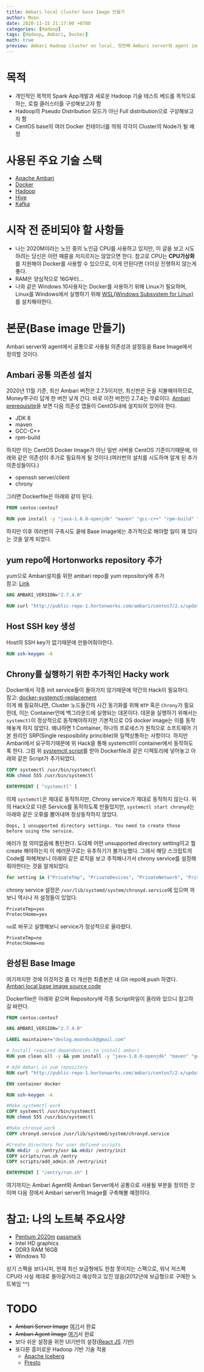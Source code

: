 ```yaml
---
title: Ambari local cluster base Image 만들기
author: Moon
date: 2020-11-15 21:17:00 +0700
categories: [Hadoop]
tags: [Hadoop, Ambari, Docker]
math: true
preview: Ambari Hadoop cluster on local, 첫번째 Ambari server와 agent image를 위한 base image를 만들었던 과정
---
```


# 목적
- 개인적인 목적의 Spark App개발과 새로운 Hadoop 기술 테스트 베드를 목적으로 하는, 로컬 클러스터를 구성해보고자 함
- Hadoop의 Pseudo Distribution 모드가 아닌 Full distribution으로 구성해보고자 함
- CentOS base의 여러 Docker 컨테이너를 띄워 각각이 Cluster의 Node가 될 예정


# 사용된 주요 기술 스택
- [Apache Ambari](https://ambari.apache.org/)
- [Docker](https://www.docker.com/)
- [Hadoop](https://hadoop.apache.org/)
- [Hive](https://hive.apache.org/)
- [Kafka](https://kafka.apache.org/)

# 시작 전 준비되야 할 사항들
- 나는 2020M이라는 노인 중의 노인급 CPU를 사용하고 있지만, 이 글을 보고 시도하려는 당신은 이런 패륜을 저지르지는 않았으면 한다. 참고로 CPU는 **CPU가상화**를 지원해야 Docker를 사용할 수 있으므로, 이게 안된다면 더이상 진행하지 않는게 좋다.
- RAM은 양심적으로 16G부터...
- 나와 같은 Windows 10사용자는 Docker를 사용하기 위해 Linux가 필요하며, Linux를 Windows에서 실행하기 위해 [WSL(Windows Subsystem for Linux)](https://docs.microsoft.com/en-us/windows/wsl/install-win10)를 설치해야한다.


# 본문(Base image 만들기)

Ambari server와 agent에서 공통으로 사용될 의존성과 설정등을 Base Image에서 정의할 것이다.

## Ambari 공통 의존성 설치

2020년 11월 기준, 최신 Ambari 버전은 2.7.5이지만, 최신판은 돈을 지불해야하므로, Money쭈구리 답게 한 버전 낮게 간다. 바로 이전 버전인 2.7.4는 무료이다.
[Ambari prerequisite](https://cwiki.apache.org/confluence/display/AMBARI/Ambari+Development)을 보면 다음 의존성 앱들이 CentOS내에 설치되어 있어야 한다.
- JDK 8
- maven
- GCC-C++
- rpm-build

하지만 이는 CentOS Docker Image가 아닌 일반 서버용 CentOS 기준이기때문에, 아래와 같은 의존성이 추가로 필요하게 될 것이다.(여러번의 설치를 시도하며 알게 된 추가 의존성들이다.)
- openssh server/client
- chrony

그러면 Dockerfile은 아래와 같이 된다.
```dockerfile
FROM centos:centos7

RUN yum install -y "java-1.8.0-openjdk" "maven" "gcc-c++" "rpm-build" "openssh-server" "openssh-clients" "chrony"
```

하지만 이후 여러번의 구축시도 끝에 Base Image에는 추가적으로 해야할 일이 꽤 있다는 것을 알게 되었다.

## yum repo에 Hortonworks repository 추가
yum으로 Ambari설치를 위한 ambari repo를 yum repository에 추가  
참고: [Link](https://docs.cloudera.com/HDPDocuments/Ambari-2.7.4.0/bk_ambari-installation/content/download_the_ambari_repo_lnx7.html)

```dockerfile
ARG AMBARI_VERSION="2.7.4.0"

RUN curl "http://public-repo-1.hortonworks.com/ambari/centos7/2.x/updates/$AMBARI_VERSION/ambari.repo" -o /etc/yum.repos.d/ambari.repo
```
## Host SSH key 생성
Host의 SSH key가 없기때문에 만들어줘야한다.
```dockerfile
RUN ssh-keygen -A
```

## Chrony를 실행하기 위한 추가적인 Hacky work
Docker에서 각종 init service들이 돌아가지 않기때문에 약간의 Hack이 필요하다.  
참고: [docker-systemctl-replacement](https://github.com/gdraheim/docker-systemctl-replacement)  
이게 왜 필요하냐면, Cluster 노드들간의 시간 동기화를 위해 `NTP` 혹은 `Chrony`가 필요한데, 이는 Container안에 백그라운드에 실행되는 데몬이다.
데몬을 실행하기 위해서는 `systemctl`이 정상적으로 동작해야하지만 기본적으로 OS docker image는 이를 동작해놓게 하지 않았다. 왜냐하면 1 Container, 하나의 프로세스가 원칙으로 소프트웨어 기본 원리인 SRP(Single resposibility princible)와 일맥상통하는 사항이다. 하지만 Ambari에서 요구하기때문에 위 Hack을 통해 systemctl이 container에서 동작하도록 한다.
그럼 위 [systemctl script](https://github.com/gdraheim/docker-systemctl-replacement/blob/master/files/docker/systemctl.py)를 받아 Dockerfile과 같은 디렉토리에 넣어놓고 아래와 같은 Script가 추가되었다.
```dockerfile
COPY systemctl /usr/bin/systemctl
RUN chmod 555 /usr/bin/systemctl

ENTRYPOINT [ "systemctl" ]
```

이제 `systemctl`은 제대로 동작하지만, Chrony service가 제대로 동작하지 않는다.
위의 Hack으로 다른 Service를 동작하도록 만들었지만, `systemctl start chronyd`는 아래와 같은 오류를 뿜어내며 정상동작하지 않았다.
```
Oops, 1 unsupported directory settings. You need to create those before using the service.
```
에러가 참 의미없음에 통탄한다. 도대체 어떤 unsupported directory setting이고 뭘 create 해야하는지 이 에러문구로는 유추하기가 불가능했다.
그래서 해당 스크립트의 Code를 파헤쳐보니 아래와 같은 로직을 보고 추적해나가서 chrony service를 설정해줘야한다는 것을 알게되었다.
```python
for setting in ("PrivateTmp", "PrivateDevices", "PrivateNetwork", "PrivateUsers", "DynamicUser", 
```
chrony service 설정은 `/usr/lib/systemd/system/chronyd.service`에 있으며 까보니 역시나 저 설정들이 있었다.
```properties
PrivateTmp=yes
ProtectHome=yes
```
`no`로 바꾸고 실행해보니 service가 정상적으로 올라왔다.
```properties
PrivateTmp=no
ProtectHome=no
```

## 완성된 Base Image
여기까지한 것에 이것저것 좀 더 개선한 최종본은 내 Git repo에 push 하였다.  
[Ambari local base image source code](https://github.com/dev-m00n/ambari-local-base)

Dockerfile은 아래와 같으며 Repository에 각종 Script파일이 올라와 있으니 참고하길 바란다.
```dockerfile
FROM centos:centos7

ARG AMBARI_VERSION="2.7.4.0"

LABEL maintainer="devlog.moonduck@gmail.com" 

# Install required dependencies to install ambari
RUN yum clean all -y && yum install -y "java-1.8.0-openjdk" "maven" "gcc-c++" "rpm-build" "openssh-server" "openssh-clients" "chrony" && yum clean all -y && rm -rf /var/cache/yum 

# Add Ambari in yum repository
RUN curl "http://public-repo-1.hortonworks.com/ambari/centos7/2.x/updates/$AMBARI_VERSION/ambari.repo" -o /etc/yum.repos.d/ambari.repo

ENV container docker

RUN ssh-keygen -A

#Make systemctl work
COPY systemctl /usr/bin/systemctl
RUN chmod 555 /usr/bin/systemctl

#Make chronyd work
COPY chronyd.service /usr/lib/systemd/system/chronyd.service 

#Create directory for user defined scripts
RUN mkdir -p /entry/usr && mkdir /entry/init
COPY scripts/run.sh /entry
COPY scripts/add_admin.sh /entry/init

ENTRYPOINT [ "/entry/run.sh" ]
```
여기까지는 Ambari Agent와 Ambari Server에서 공통으로 사용될 부분을 정의한 것이며 다음 장에서 Ambari server의 Image를 구축해볼 예정이다.

# 참고: 나의 노트북 주요사양
- [Pentium 2020m](https://ark.intel.com/content/www/us/en/ark/products/71142/intel-pentium-processor-2020m-2m-cache-2-40-ghz.html) [passmark](https://www.cpubenchmark.net/cpu.php?cpu=Intel+Pentium+2020M+%40+2.40GHz&id=1855)
- Intel HD graphics
- DDR3 RAM 16GB
- Windows 10

상기 스펙을 보다시피, 현재 최신 보급형에도 한참 못미치는 스펙으로, 워낙 저스펙 CPU라 사실 제대로 돌아갈거라고 예상하고 있진 않음(2012년에 보급형으로 구매한 노트북임 ^^)

# TODO
- ~~Ambari Server Image~~ [여기](./2020-11-16-struggling-with-ambari2)서 완료
- ~~Ambari Agent Image~~ [여기](./2020-11-17-struggling-with-ambari3.md)서 완료
- 보다 쉬운 설정을 위한 UI기반의 설정([React JS](https://reactjs.org/) 기반)
- 또다른 흥미로운 Hadoop 기반 기술 적용
	- [Apache Iceberg](https://iceberg.apache.org/)
	- [Presto](https://prestodb.io/)
